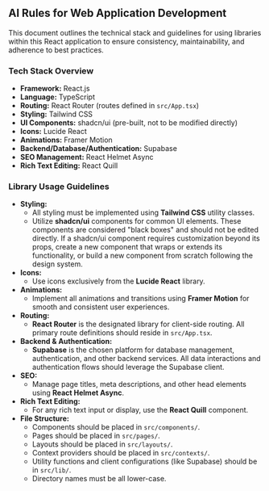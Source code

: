## AI Rules for Web Application Development

This document outlines the technical stack and guidelines for using libraries within this React application to ensure consistency, maintainability, and adherence to best practices.

### Tech Stack Overview

*   **Framework:** React.js
*   **Language:** TypeScript
*   **Routing:** React Router (routes defined in `src/App.tsx`)
*   **Styling:** Tailwind CSS
*   **UI Components:** shadcn/ui (pre-built, not to be modified directly)
*   **Icons:** Lucide React
*   **Animations:** Framer Motion
*   **Backend/Database/Authentication:** Supabase
*   **SEO Management:** React Helmet Async
*   **Rich Text Editing:** React Quill

### Library Usage Guidelines

*   **Styling:**
    *   All styling must be implemented using **Tailwind CSS** utility classes.
    *   Utilize **shadcn/ui** components for common UI elements. These components are considered "black boxes" and should not be edited directly. If a shadcn/ui component requires customization beyond its props, create a new component that wraps or extends its functionality, or build a new component from scratch following the design system.
*   **Icons:**
    *   Use icons exclusively from the **Lucide React** library.
*   **Animations:**
    *   Implement all animations and transitions using **Framer Motion** for smooth and consistent user experiences.
*   **Routing:**
    *   **React Router** is the designated library for client-side routing. All primary route definitions should reside in `src/App.tsx`.
*   **Backend & Authentication:**
    *   **Supabase** is the chosen platform for database management, authentication, and other backend services. All data interactions and authentication flows should leverage the Supabase client.
*   **SEO:**
    *   Manage page titles, meta descriptions, and other head elements using **React Helmet Async**.
*   **Rich Text Editing:**
    *   For any rich text input or display, use the **React Quill** component.
*   **File Structure:**
    *   Components should be placed in `src/components/`.
    *   Pages should be placed in `src/pages/`.
    *   Layouts should be placed in `src/layouts/`.
    *   Context providers should be placed in `src/contexts/`.
    *   Utility functions and client configurations (like Supabase) should be in `src/lib/`.
    *   Directory names must be all lower-case.